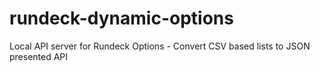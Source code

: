 # rundeck-dynamic-options
Local API server for Rundeck Options - Convert CSV based lists to JSON presented API 
